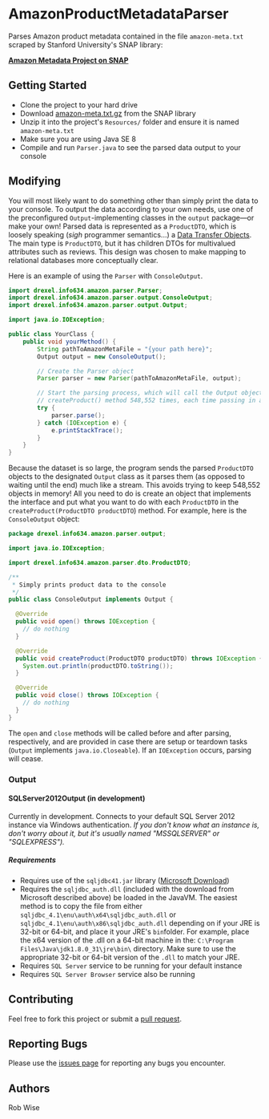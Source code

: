 # AmazonProductMetadataParser
Parses Amazon product metadata contained in the file `amazon-meta.txt` scraped by Stanford University's SNAP library:

**[Amazon Metadata Project on SNAP](https://snap.stanford.edu/data/amazon-meta.html)**

## Getting Started
+ Clone the project to your hard drive
+ Download [amazon-meta.txt.gz](https://snap.stanford.edu/data/bigdata/amazon/amazon-meta.txt.gz) from the SNAP library
+ Unzip it into the project's `Resources/` folder and ensure it is named `amazon-meta.txt`
+ Make sure you are using Java SE 8
+ Compile and run `Parser.java` to see the parsed data output to your console

## Modifying
You will most likely want to do something other than simply print the data to your console. To output the data according to your own needs, use one of the preconfigured `Output`-implementing classes in the `output` package—or make your own! Parsed data is represented as a `ProductDTO`, which is loosely speaking (*sigh* programmer semantics...) a [Data Transfer Objects](http://en.wikipedia.org/wiki/Data_transfer_object). The main type is `ProductDTO`, but it has children DTOs for multivalued attributes such as reviews. This design was chosen to make mapping to relational databases more conceptually clear.

Here is an example of using the `Parser` with `ConsoleOutput`.

```java
import drexel.info634.amazon.parser.Parser;
import drexel.info634.amazon.parser.output.ConsoleOutput;
import drexel.info634.amazon.parser.output.Output;

import java.io.IOException;

public class YourClass {
    public void yourMethod() {
        String pathToAmazonMetaFile = "{your path here}";
        Output output = new ConsoleOutput();

        // Create the Parser object
        Parser parser = new Parser(pathToAmazonMetaFile, output);

        // Start the parsing process, which will call the Output object's
        // createProduct() method 548,552 times, each time passing in a ProductDTO object
        try {
            parser.parse();
        } catch (IOException e) {
            e.printStackTrace();
        }
    }
}

```

Because the dataset is so large, the program sends the parsed `ProductDTO` objects to the designated `Output` class as it parses them (as opposed to waiting until the end) much like a stream. This avoids trying to keep 548,552 objects in memory! All you need to do is create an object that implements the interface and put what you want to do with each `ProductDTO` in the `createProduct(ProductDTO productDTO`) method. For example, here is the `ConsoleOutput` object:

```java
package drexel.info634.amazon.parser.output;

import java.io.IOException;

import drexel.info634.amazon.parser.dto.ProductDTO;

/**
 * Simply prints product data to the console
 */
public class ConsoleOutput implements Output {

  @Override
  public void open() throws IOException {
    // do nothing
  }

  @Override
  public void createProduct(ProductDTO productDTO) throws IOException {
    System.out.println(productDTO.toString());
  }

  @Override
  public void close() throws IOException {
    // do nothing
  }
}
```

The `open` and `close` methods will be called before and after parsing, respectively, and are provided in case there are setup or teardown tasks (`Output` implements `java.io.Closeable`). If an `IOException` occurs, parsing will cease.

### Output

#### SQLServer2012Output (in development)
Currently in development. Connects to your default SQL Server 2012 instance via Windows authentication. *If you don't know what an instance is, don't worry about it, but it's usually named "MSSQLSERVER" or "SQLEXPRESS").*

##### Requirements
+ Requires use of the `sqljdbc41.jar` library ([Microsoft Download](https://www.microsoft.com/en-us/download/details.aspx?displaylang=en&id=11774))
+ Requires the `sqljdbc_auth.dll` (included with the download from Microsoft described above) be loaded in the JavaVM. The easiest method is to copy the file from either `sqljdbc_4.1\enu\auth\x64\sqljdbc_auth.dll` or `sqljdbc_4.1\enu\auth\x86\sqljdbc_auth.dll` depending on if your JRE is 32-bit or 64-bit, and place it your JRE's `bin`folder. For example, place the x64 version of the .dll on a 64-bit machine in the: `C:\Program Files\Java\jdk1.8.0_31\jre\bin\` directory. Make sure to use the appropriate 32-bit or 64-bit version of the `.dll` to match your JRE.
+ Requires `SQL Server` service to be running for your default instance
+ Requires `SQL Server Browser` service also be running

## Contributing
Feel free to fork this project or submit a [pull request](https://github.com/robwise/AmazonProductMetadataParser/pulls).

## Reporting Bugs
Please use the [issues page](https://github.com/robwise/AmazonProductMetadataParser/issues) for reporting any bugs you encounter.

## Authors
Rob Wise
